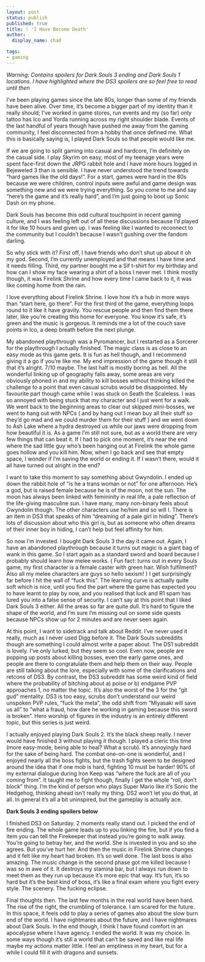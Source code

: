 ```yaml
---
layout: post
status: publish
published: true
title: ! 'I Have Become Death'
author:
  display_name: chad

tags:
- gaming
---
```


*Warning: Contains spoilers for Dark Souls 3 ending and Dark Souls 1 locations. I have highlighted where the DS3 spoilers are so feel free to read until then*

I’ve been playing games since the late 80s, longer than some of my friends have been alive. Over time, it’s become a bigger part of my identity than it really should; I’ve worked in game stores, run events and my (so far) only tattoo has Ico and Yorda running across my right shoulder blade. Events of the last handful of years though have pushed me away from the gaming community, I feel disconnected from a hobby that once defined me. What this is basically saying is, I played Dark Souls so that people would like me.

<!--more-->

If we are going to split gaming into casual and hardcore, I’m definitely on the casual side. I play Skyrim on easy, most of my teenage years were spent face-first down the JRPG rabbit hole and I have more hours logged in Bejeweled 3 than is sensible. I have never understood the trend towards “hard games like the old days!”. For a start, games were hard in the 80s because we were children, control inputs were awful and game design was something new and we were trying everything. So you come to me and say “here’s the game and it’s really hard”, and I’m just going to boot up Sonic Dash on my phone.

Dark Souls has become this odd cultural touchpoint in recent gaming culture, and I was feeling left out of all these discussions because I’d played it for like 10 hours and given up. I was feeling like I wanted to reconnect to the community but I couldn’t because I wasn’t gushing over the fandom darling. 

So why stick with it? First off, I have friends who don’t shut up about it oh my god. Second, I’m currently unemployed and that means I have time and it needs filling. Third, my partner bought me a Sif t-shirt for my birthday and how can I show my face wearing a shirt of a boss I never met. I think mostly though, it was Firelink Shrine and how every time I came back to it, it was like coming home from the rain.

I love everything about Firelink Shrine. I love how it’s a hub in more ways than “start here, go there”. For the first third of the game, everything loops round to it like it have gravity. You rescue people and then find them there later, like you’re creating this home for everyone. You know it’s safe, it’s green and the music is gorgeous. It reminds me a lot of the couch save points in Ico, a deep breath before the next plunge.

My abandoned playthrough was a Pyromancer, but I restarted as a Sorcerer for the playthrough I actually finished. The magic class is as close to an easy mode as this game gets. It is fun as hell though, and I recommend giving it a go if you’re like me. My end impression of the game though it still that it’s alright. 7/10 maybe. The last half is mostly boring as hell. All the wonderful linking up of geography falls away, some areas are very obviously phoned in and my ability to kill bosses without thinking killed the challenge to a point that even casual scrubs would be disappointed. My favourite part though came while I was stuck on Seath the Scaleless. I was so annoyed with being stuck that my character and I just went for a walk. We went back to the beginning areas to clear out skipped mini-bosses, we went to hang out with NPCs ( and by hang out I mean buy all their stuff so they’d go mad and we could murder them for their stuff ) and we went down to Ash Lake where a hydra destroyed us while our jaws were dropping from how beautiful it is. As a game I’m still not sure, but as a world there are very few things that can beat it. If I had to pick one moment, it’s near the end where the sad little guy who’s been hanging out at Firelink the whole game goes hollow and you kill him. Now, when I go back and see that empty space, I wonder if I’m saving the world or ending it. If I wasn’t there, would it all have turned out alright in the end?

I want to take this moment to say something about Gwyndolin. I ended up down the rabbit hole of “is he a trans woman or not” for one afternoon. He’s a god, but is raised female because he is of the moon, not the sun. The moon has always been linked with femininity in real life, a pale reflection of the life-giving masculine sun. I have many, many non-binary feels about Gwyndolin though. The other characters use he/him and so will I. There is an item in DS3 that speaks of him “dreaming of a pale girl in hiding”. There’s lots of discussion about who this girl is, but as someone who often dreams of their inner boy in hiding, I can’t help but feel affinity for him. 

So now I’m invested. I bought Dark Souls 3 the day it came out. Again, I have an abandoned playthrough because it turns out magic is a giant bag of wank in this game. So I start again as a standard sword and board because I probably should learn how melee works. ( Fun fact: turns out in every Souls game, my first character is a female caster with green hair. Wish fulfilment? Also all my melee characters are guys so hello sexism! ) I get surprisingly far before I hit the wall of “fuck this”. The learning curve is actually quite soft which is nice, until you find the part where the game has expected you to have learnt to play by now, and you realised that luck and R1 spam has lured you into a false sense of security. I can’t say at this point that I liked Dark Souls 3 either. All the areas so far are quite dull. It’s hard to figure the shape of the world, and I’m sure I’m missing out on some side quests because NPCs show up for 2 minutes and are never seen again. 

At this point, I want to sidetrack and talk about Reddit. I’ve never used it really, much as I never used Digg before it. The Dark Souls subreddits though are something I could almost write a paper about. The DS1 subreddit is lovely. I’ve only lurked, but they seem so cool. Even now, people are popping up posts about killing bosses, even the early game ones, and people are there to congratulate them and help them on their way. People are still talking about the lore, especially with some of the clarifications and retcons of DS3. By contrast, the DS3 subreddit has some weird kind of field where the probability of bitching about a) poise or b) endgame PVP approaches 1, no matter the topic. It’s also the worst of the 3 for the “git gud” mentality. DS3 is too easy, scrubs don’t understand our weird unspoken PVP rules, “fuck the meta”, the odd shift from “Miyasaki will save us all” to “what a fraud, how dare he working in gaming because this sword is broken”. Hero worship of figures in the industry is an entirely different topic, but this series is just weird. 

I actually enjoyed playing Dark Souls 2. It’s the black sheep really. I never would have finished 3 without playing it though. I played a cleric this time (more easy-mode, being able to heal? What a scrub). It’s annoyingly hard for the sake of being hard. The combat one-on-one is wonderful, and I enjoyed nearly all the boss fights, but the trash fights seem to be designed around the idea that if one mob is hard, fighting 10 must be harder! 90% of my external dialogue during Iron Keep was “where the fuck are all of you coming from”. It taught me to fight though, finally I get the whole “roll, don’t block” thing. I’m the kind of person who plays Super Mario like it’s Sonic the Hedgehog, thinking ahead isn’t really my thing. DS2 won’t let you do that, at all. In general it’s all a bit uninspired, but the gameplay is actually ace.

**Dark Souls 3 ending spoilers below**

I finished DS3 on Saturday. 2 moments really stand out. I picked the end of fire ending. The whole game leads up to you linking the fire, but if you find a item you can tell the Firekeeper that instead you’re going to walk away. You’re going to betray her, and the world. She is invested in you and so she agrees. But you’ve hurt her. And then the music in Firelink Shrine changes and it felt like my heart had broken. It’s so well done. The last boss is also amazing. The music change in the second phase got me killed because I was so in awe of it. It destroys my stamina bar, but I always run down to meet them as they run up because it’s more epic that way. It’s fun, it’s so hard but it’s the best kind of boss, it’s like a final exam where you fight every style. The scenery. The fucking eclipse.

Final thoughts then. The last few months in the real world have been hard. The rise of the right, the crumbling of tolerance. I am scared for the future. In this space, it feels odd to play a series of games also about the slow burn end of the world. I have nightmares about the future, and I have nightmares about Dark Souls. In the end though, I think I have found comfort in an apocalypse where I have agency. I ended the world. It was my choice. In some ways though it’s still a world that can’t be saved and like real life maybe my actions matter little. I feel an emptiness in my heart, but for a while I could fill it with dragons and sunsets. 
